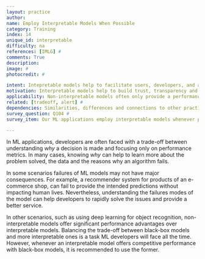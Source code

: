 ```yaml
---
layout: practice
author:
name: Employ Interpretable Models When Possible
category: Training
index: 14
unique_id: interpretable
difficulty: na
references: [IMLG] #
comments: True
description:
image: #
photocredit: #

intent: Intepretable models help to facilitate users, developers, and auditors to understand and account for the results of your ML application. #
motivation: Interpretable models help to build trust, transparency and auditability of ML applications. Moreover, they help application developers to understand the decisions, learn more about the problems solved and understand the data.  #
applicability: Non-interpretable models often only provide a performance gain over interpretable alternatives. Whenever possible, it is recommended to use interpretable models over non-interpretable, black-box models even though small performance benefits are sacrified. #
related: [tradeoff, alert] #
dependencies: Similarities, differences and connections to other practices #
survey_question: Q104 #
survey_item: Our ML applications employ interpretable models whenever possible.

---
```


In ML applications, developers are often faced with a trade-off between understanding *why* a decision is made and focusing only on performance metrics.
In many cases, knowing *why* can help to learn more about the problem solved, the data and the reasons why an algorithm fails.

In some scenarios failures of ML models may not have major consequences.
For example, a recommender system for products of an e-commerce shop, can fail to provide the intended predictions without impacting human lives.
Nevertheless, understanding the failures modes of the model can help developers to rapidly solve the issues and provide a better service.

In other scenarios, such as using deep learning for object recognition, non-interpretable models offer significant performance advantages over interpretable models.
Balancing the trade-off between black-box models and more interpretable ones is a task ML developers will face all the time.
However, whenever an interpretable model offers competitive performance with black-box models, it is recommended to use the former.